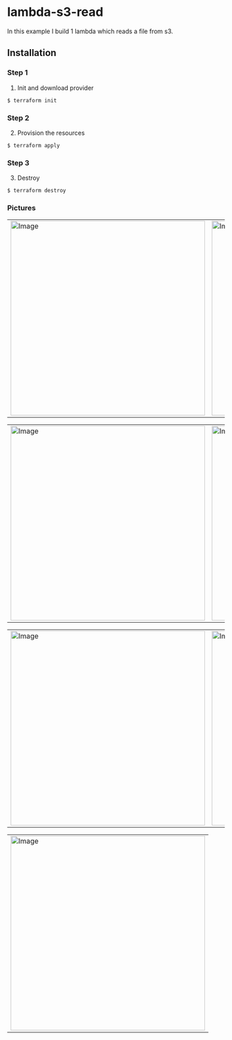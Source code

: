 # lambda-s3-read

In this example I build 1 lambda which reads a file from s3.

## Installation

### Step 1
1. Init and download provider
```
$ terraform init
```

### Step 2
2. Provision the resources
```
$ terraform apply
```

### Step 3
3. Destroy
```
$ terraform destroy
```


### Pictures
<table style="width:100%">
  <tr>
    <td>
  	<img width="450" alt="Image" src="">
    </td>
    <td>
  	<img width="450" alt="Image" src="">
    </td>
  </tr>
</table>


<table style="width:100%">
  <tr>
    <td>
  	<img width="450" alt="Image" src="">
    </td>
    <td>
  	<img width="450" alt="Image" src="">
    </td>
  </tr>
</table>


<table style="width:100%">
  <tr>
    <td>
  	<img width="450" alt="Image" src="">
    </td>
    <td>
  	<img width="450" alt="Image" src="">
    </td>
  </tr>
</table>


<table style="width:100%">
  <tr>
    <td>
  	<img width="450" alt="Image" src="">
    </td>
  </tr>
</table>
